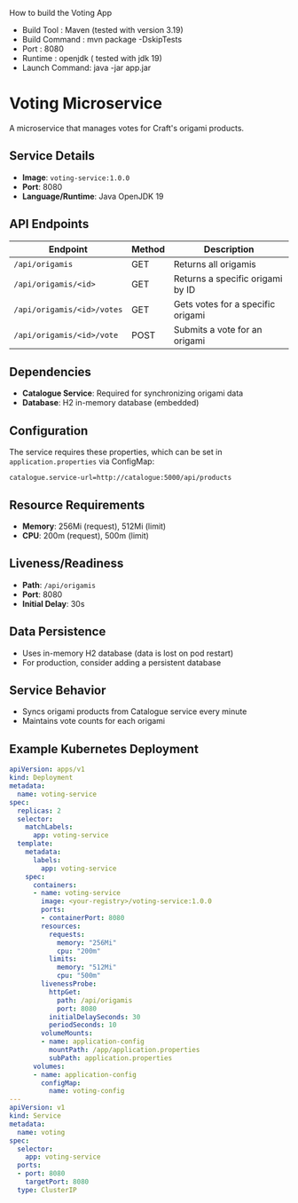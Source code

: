 How to build the Voting App

  * Build Tool : Maven (tested with version 3.19)
  * Build Command : mvn package -DskipTests
  * Port : 8080
  * Runtime : openjdk ( tested with jdk 19)
  * Launch Command:  java -jar app.jar


# Voting Microservice

A microservice that manages votes for Craft's origami products.

## Service Details

- **Image**: `voting-service:1.0.0`
- **Port**: 8080
- **Language/Runtime**: Java OpenJDK 19

## API Endpoints

| Endpoint | Method | Description |
|----------|--------|-------------|
| `/api/origamis` | GET | Returns all origamis |
| `/api/origamis/<id>` | GET | Returns a specific origami by ID |
| `/api/origamis/<id>/votes` | GET | Gets votes for a specific origami |
| `/api/origamis/<id>/vote` | POST | Submits a vote for an origami |

## Dependencies

- **Catalogue Service**: Required for synchronizing origami data
- **Database**: H2 in-memory database (embedded)

## Configuration

The service requires these properties, which can be set in `application.properties` via ConfigMap:

```properties
catalogue.service-url=http://catalogue:5000/api/products
```

## Resource Requirements

- **Memory**: 256Mi (request), 512Mi (limit)
- **CPU**: 200m (request), 500m (limit)

## Liveness/Readiness

- **Path**: `/api/origamis`
- **Port**: 8080
- **Initial Delay**: 30s

## Data Persistence

- Uses in-memory H2 database (data is lost on pod restart)
- For production, consider adding a persistent database

## Service Behavior

- Syncs origami products from Catalogue service every minute
- Maintains vote counts for each origami

## Example Kubernetes Deployment

```yaml
apiVersion: apps/v1
kind: Deployment
metadata:
  name: voting-service
spec:
  replicas: 2
  selector:
    matchLabels:
      app: voting-service
  template:
    metadata:
      labels:
        app: voting-service
    spec:
      containers:
      - name: voting-service
        image: <your-registry>/voting-service:1.0.0
        ports:
        - containerPort: 8080
        resources:
          requests:
            memory: "256Mi"
            cpu: "200m"
          limits:
            memory: "512Mi"
            cpu: "500m"
        livenessProbe:
          httpGet:
            path: /api/origamis
            port: 8080
          initialDelaySeconds: 30
          periodSeconds: 10
        volumeMounts:
        - name: application-config
          mountPath: /app/application.properties
          subPath: application.properties
      volumes:
      - name: application-config
        configMap:
          name: voting-config
---
apiVersion: v1
kind: Service
metadata:
  name: voting
spec:
  selector:
    app: voting-service
  ports:
  - port: 8080
    targetPort: 8080
  type: ClusterIP
```
